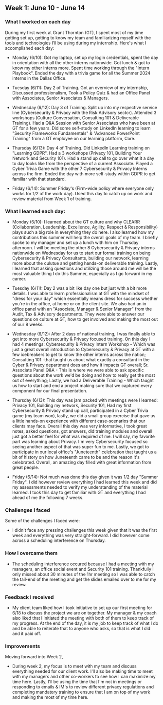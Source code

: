 ## Week 1: June 10 - June 14

### What I worked on each day 

During my first week at Grant Thornton (GT), I spent most of my time getting set up, getting to know my team and familiarizing myself with the tools and technologies I'll be using during my internship. Here's what I accomplished each day:

- Monday (6/10): Got my laptop, set up my login credentials, spent the day in orientation with all the other interns nationwide. Got lunch & got to know my other interns more. Spent time working through the "Intern Playbook". Ended the day with a trivia game for all the Summer 2024 interns in the Dallas Office. 

- Tuesday (6/11): Day 2 of Training. Got an overview of my internship, Discussed professionalism, Took a Policy Quiz & had an Office Panel with Associates, Senior Associates & Managers.

- Wednesday (6/12): Day 3 of Training. Split up into my respective service line (Cybersecurity & Privacy with the Risk Advisory sector). Attended 3 workshops (Culture Conversation, Consulting 101 & Deliverable Training). Had a Q&A Session with Senior Associates who have been at GT for a few years. Did some self-study on LinkedIn learning to learn "Security Frameworks Fundamentals" & "Advanced PowerPoint Training" from a GT employee on our learning platform, Core.

- Thursday (6/13): Day 4 of Training. Did LinkedIn Learning training on "Learning GDPR". Had a 3 workshops (Privacy 101, Building Your Network and Security 101). Had a stand up call to go over what it a day to day looks like from the perspective of a current Associate. Played a Cyber Trivia Game with the other 7 Cybersecurity & Privacy Interns across the firm. Ended the day with more self-study within GDPR to get familiar with that standard.

- Friday (6/14): Summer Friday's (Firm-wide policy where everyone only works for 1/2 of the work day). Used this day to catch up on work and review material from Week 1 of training. 

### What I learned each day:

- Monday (6/10): I learned about the GT culture and why CLEARR (Collaboration, Leadership, Excellence, Agility, Respect & Responsibility) plays such a big role in everything they do here. I also learned how my contributions this summer will help the overall goals of my team. I briefly spoke to my manager and set up a lunch with him on Thursday afternoon. I will be meeting the other 8 Cybersecurity & Privacy interns nationwide on Wednesday for us to start our formal training on being Cybersecurity & Privacy Consultants, building our network, learning more about the culutue and getting hands-on deliverable training. Lastly, I learned that asking questions and utilizing those around me will be the most valuable thing I do this Summer, especially as I go forward in my career.

- Tuesday (6/11): Day 2 was a bit like day one but just with a bit more details. I was able to learn professionalism at GT with the mindset of "dress for your day" which essentially means dress for success whether you're in the office, at home or on the client site. We also had an in office panel with an "Associate, Manager & Senior Manager" from the Audit, Tax & Advisory departments. They were able to answer our questions on culture at GT, how to get involved and making the most out of our 8 weeks. 


- Wednesday (6/12): After 2 days of national training, I was finally able to get into more Cybersecurity & Privacy focused training. On this day I had 4 meetings: Cybersecurity & Privacy Intern Workshop - Which was just a great overall introduction to Cybersecurity & Privacy at GT with a few icebreakers to get to know the other interns across the nation; Consulting 101 -that taught us about what exactly a consultant in the Cyber & Privacy department does and how it impacts GT overall; Sr. Associate Panel Q&A - This is where we were able to ask specific questions about the work we'd be doing and how to really get the most out of everything; Lastly, we had a Deliverable Training - Which taught us how to start and end a project making sure that we captured every component for our final presentation.


- Thursday (6/13): This day was jam packed with meetings were I learned: Privacy 101, Building my network, Security 101, Had my first Cybersecurity & Privacy stand up call, participated in a Cyber Trivia game (my team won), lastly, we did a small group exercise that gave us a little hands-on experience with different case-scenarios that our clients may face. Overall this day was very informative, I took great notes, asked questions, got answers, did training modules and overall just got a better feel for what was required of me. I will say, my favorite part was learning about Privacy. I'm very Cybersecurity focused so seeing another aspect of that was super fun to me. Lastly, we got to participate in our local office's "Juneteenth" celebration that taught us a bit of history on how Juneteenth came to be and the reason it's celebrated. Overall, an amazing day filled with great information from great people.


- Friday (6/14): Not much was done this day given it was 1/2 day "Summer Friday". I did however review everything I had learned this week and did my assessments needed to verify my understanding of the material learned. I took this day to get familiar with GT and everything I had ahead of me the following 7 weeks. 


### Challenges I faced

Some of the challenges I faced were:

- I didn't face any pressing challenges this week given that it was the first week and everything was very straight-forward. I did however come across a scheduling interference on Thursday.

### How I overcame them

- The scheduling interference occured because I had a meeting with my managers, an office social event and Security 101 training. Thankfully I only missed about 30 minutes of the 1hr meeting so I was able to catch the tail-end of the meeting and get the slides emailed over to me for my review. 

### Feedback I received

- My client team liked how I took initiative to set up our first meeting for 6/18 to discuss the project we are on together. My manager & my coach also liked that I initiated the meeting with both of them to keep track of my progress. At the end of the day, it is my job to keep track of what I do and be able to reiterate that to anyone who asks, so that is what I did and it paid off. 

### Improvements

Moving forward into Week 2,

- During week 2, my focus is to meet with my team and discuss everything needed for our client work. I'll also be making time to meet with my managers and other co-workers to see how I can maximize my time here. Lastly, I'll be using the time that I'm not in meetings or responding to emails & IM's to review different privacy regulations and completing mandatory training to ensure that I am on top of my work and making the most of my time here. 
